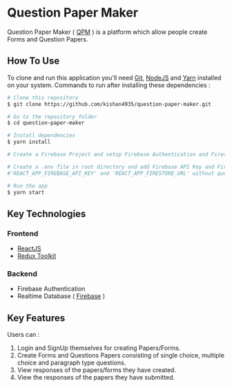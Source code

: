 # Question Paper Maker

Question Paper Maker ( [QPM](https://qpm.netlify.app ) ) is a platform which allow people create Forms and Question Papers.


## How To Use

To clone and run this application you'll need [Git](https://git-scm.com), [NodeJS](https://nodejs.org/en) and [Yarn](https://yarnpkg.com) installed on your system. Commands to run after installing these dependencies :

```bash
# Clone this repository
$ git clone https://github.com/kishan4935/question-paper-maker.git

# Go to the repository folder
$ cd question-paper-maker

# Install dependencies
$ yarn install

# Create a Firebase Project and setup Firebase Authentication and Firestore in it.

# Create a .env file in root directory and add Firebase API Key and Firestore URL as
#'REACT_APP_FIREBASE_API_KEY' and 'REACT_APP_FIRESTORE_URL' without quotes respectively.

# Run the app
$ yarn start

```

## Key Technologies

### Frontend

- [ReactJS](https://reactjs.org)
- [Redux Toolkit](https://redux-toolkit.js.org)

### Backend

- Firebase Authentication
- Realtime Database ( [Firebase](https://firebase.google.com) )


## Key Features

Users can :

1. Login and SignUp themselves for creating Papers/Forms.
2. Create Forms and Questions Papers consisting of single choice, multiple choice and paragraph type questions.
3. View responses of the papers/forms they have created.
4. View the responses of the papers they have submitted.
















